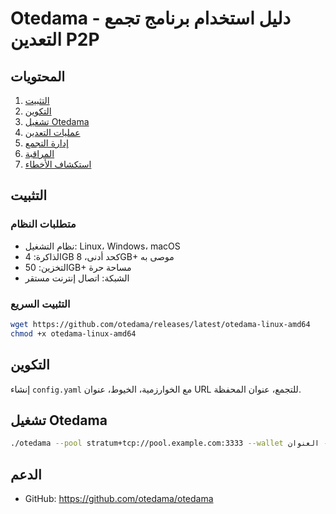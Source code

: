 # Otedama - دليل استخدام برنامج تجمع التعدين P2P

## المحتويات
1. [التثبيت](#التثبيت)
2. [التكوين](#التكوين)
3. [تشغيل Otedama](#تشغيل-otedama)
4. [عمليات التعدين](#عمليات-التعدين)
5. [إدارة التجمع](#إدارة-التجمع)
6. [المراقبة](#المراقبة)
7. [استكشاف الأخطاء](#استكشاف-الأخطاء)

## التثبيت

### متطلبات النظام
- نظام التشغيل: Linux، Windows، macOS
- الذاكرة: 4GB كحد أدنى، 8GB+ موصى به
- التخزين: 50GB+ مساحة حرة
- الشبكة: اتصال إنترنت مستقر

### التثبيت السريع
```bash
wget https://github.com/otedama/releases/latest/otedama-linux-amd64
chmod +x otedama-linux-amd64
```

## التكوين
إنشاء `config.yaml` مع الخوارزمية، الخيوط، عنوان URL للتجمع، عنوان المحفظة.

## تشغيل Otedama
```bash
./otedama --pool stratum+tcp://pool.example.com:3333 --wallet العنوان --worker worker1
```

## الدعم
- GitHub: https://github.com/otedama/otedama
